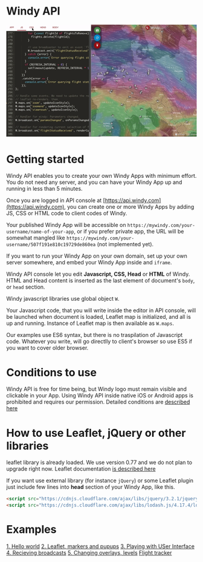 # Windy API

![](img/intro.gif)

# Getting started
Windy API enables you to create your own Windy Apps with minimum effort. You do not need any server, and you can have your Windy App up and running in less than 5 minutes. 

Once you are logged in API console at [https://api.windy.com](https://api.windy.com), you can create one or more Windy Apps by adding JS, CSS or HTML code to client codes of Windy. 

Your published Windy App will be accessible on `https://mywindy.com/your-username/name-of-your-app`, or if you prefer private app, the URL will be somewhat mangled like `https://mywindy.com/your-username/507f191e810c19729de860ea` (not implemented yet).

If you want to run your Windy App on your own domain, set up your own server somewhere, and embed your Windy App inside and `iframe`.

Windy API console let you edit **Javascript, CSS, Head** or **HTML** of Windy. HTML and Head content is inserted as the last element of document's `body`, or `head` section. 

Windy javascript libraries use global object `W`. 

Your Javascript code, that you will write inside the editor in API console, will be launched when document is loaded, Leaflet map is initialized, and all is up and running. Instance of Leaflet map is then available as `W.maps`.

Our examples use ES6 syntax, but there is no traspilation of Javascript code. Whatever you write, will go directlly to client's browser so use ES5 if you want to cover older browser. 

# Conditions to use
Windy API is free for time being, but Windy logo must remain visible and clickable in your App. Using Windy API inside native iOS or Android apps is prohibited and requires our permission. Detailed conditions are [described here](CONDITIONS.md)

# How to use Leaflet, jQuery or other libraries
leaflet library is already loaded. We use version 0.77 and we do not plan to upgrade right now. Leaflet documentation [is described here](http://leafletjs.com/)

If you want use external library (for instance `jQuery`) or some Leaflet plugin just include few lines into **head** section of your Windy App, like this.

```html
<script src="https://cdnjs.cloudflare.com/ajax/libs/jquery/3.2.1/jquery.slim.min.js"></script>
<script src="https://cdnjs.cloudflare.com/ajax/libs/lodash.js/4.17.4/lodash.min.js"></script>
```

# Examples
[1. Hello world](https://api.windy.com/myapps/59ca6222383fc346dd51a373)
[2. Leaflet, markers and pupups](https://api.windy.com/myapps/59cb613b383fc346dd51a37e)
[3. Playing with USer Interface](https://api.windy.com/myapps/59cb5559383fc346dd51a376)
[4. Recieving broadcasts](https://api.windy.com/myapps/59f2d86b8944d95935cfff66)
[5. Changing overlays, levels](https://api.windy.com/myapps/59f2e0e08944d95935cfff68)
[Flight tracker](https://api2.windy.com/myapps/59c3714a534c3d3051e047c4)


